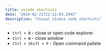 ```yaml
---
title: vscode shortcuts
date: "2019-02-21T22:12:03.284Z"
description: "Visual studio code shortcuts"
---
```


+ ```Ctrl + B``` - close or open code explorer
+ ```Ctrl + W``` - close window
+ ```Ctrl + Shift + P``` - Open command pallete
  